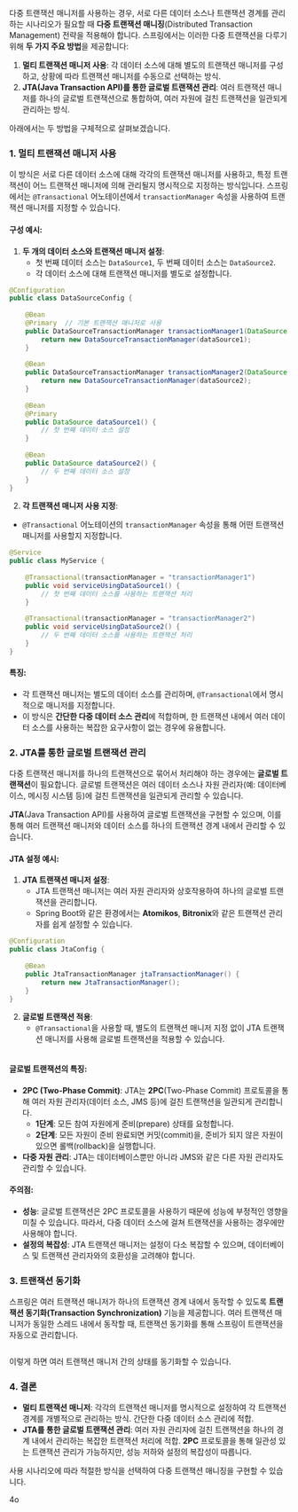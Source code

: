 다중 트랜잭션 매니저를 사용하는 경우, 서로 다른 데이터 소스나 트랜잭션 경계를 관리하는 시나리오가 필요할 때 **다중 트랜잭션 매니징**(Distributed Transaction Management) 전략을 적용해야 합니다. 스프링에서는 이러한 다중 트랜잭션을 다루기 위해 **두 가지 주요 방법**을 제공합니다:

1. **멀티 트랜잭션 매니저 사용**: 각 데이터 소스에 대해 별도의 트랜잭션 매니저를 구성하고, 상황에 따라 트랜잭션 매니저를 수동으로 선택하는 방식.
2. **JTA(Java Transaction API)를 통한 글로벌 트랜잭션 관리**: 여러 트랜잭션 매니저를 하나의 글로벌 트랜잭션으로 통합하여, 여러 자원에 걸친 트랜잭션을 일관되게 관리하는 방식.

아래에서는 두 방법을 구체적으로 살펴보겠습니다.


### 1. **멀티 트랜잭션 매니저 사용**

이 방식은 서로 다른 데이터 소스에 대해 각각의 트랜잭션 매니저를 사용하고, 특정 트랜잭션이 어느 트랜잭션 매니저에 의해 관리될지 명시적으로 지정하는 방식입니다. 스프링에서는 `@Transactional` 어노테이션에서 `transactionManager` 속성을 사용하여 트랜잭션 매니저를 지정할 수 있습니다.

#### **구성 예시**:

1. **두 개의 데이터 소스와 트랜잭션 매니저 설정**:
    - 첫 번째 데이터 소스는 `DataSource1`, 두 번째 데이터 소스는 `DataSource2`.
    - 각 데이터 소스에 대해 트랜잭션 매니저를 별도로 설정합니다.


```java
@Configuration  
public class DataSourceConfig {  
  
    @Bean  
    @Primary  // 기본 트랜잭션 매니저로 사용  
    public DataSourceTransactionManager transactionManager1(DataSource dataSource1) {  
        return new DataSourceTransactionManager(dataSource1);  
    }  
  
    @Bean  
    public DataSourceTransactionManager transactionManager2(DataSource dataSource2) {  
        return new DataSourceTransactionManager(dataSource2);  
    }  
  
    @Bean  
    @Primary  
    public DataSource dataSource1() {  
        // 첫 번째 데이터 소스 설정  
    }  
  
    @Bean  
    public DataSource dataSource2() {  
        // 두 번째 데이터 소스 설정  
    }  
}
```

2. **각 트랜잭션 매니저 사용 지정**:

- `@Transactional` 어노테이션의 `transactionManager` 속성을 통해 어떤 트랜잭션 매니저를 사용할지 지정합니다.

```java
@Service  
public class MyService {  
  
    @Transactional(transactionManager = "transactionManager1")  
    public void serviceUsingDataSource1() {  
        // 첫 번째 데이터 소스를 사용하는 트랜잭션 처리  
    }  
  
    @Transactional(transactionManager = "transactionManager2")  
    public void serviceUsingDataSource2() {  
        // 두 번째 데이터 소스를 사용하는 트랜잭션 처리  
    }  
}
```

#### **특징**:

- 각 트랜잭션 매니저는 별도의 데이터 소스를 관리하며, `@Transactional`에서 명시적으로 매니저를 지정합니다.
- 이 방식은 **간단한 다중 데이터 소스 관리**에 적합하며, 한 트랜잭션 내에서 여러 데이터 소스를 사용하는 복잡한 요구사항이 없는 경우에 유용합니다.


### 2. **JTA를 통한 글로벌 트랜잭션 관리**

다중 트랜잭션 매니저를 하나의 트랜잭션으로 묶어서 처리해야 하는 경우에는 **글로벌 트랜잭션**이 필요합니다. 글로벌 트랜잭션은 여러 데이터 소스나 자원 관리자(예: 데이터베이스, 메시징 시스템 등)에 걸친 트랜잭션을 일관되게 관리할 수 있습니다.

**JTA**(Java Transaction API)를 사용하여 글로벌 트랜잭션을 구현할 수 있으며, 이를 통해 여러 트랜잭션 매니저와 데이터 소스를 하나의 트랜잭션 경계 내에서 관리할 수 있습니다.

#### **JTA 설정 예시**:

1. **JTA 트랜잭션 매니저 설정**:
    - JTA 트랜잭션 매니저는 여러 자원 관리자와 상호작용하여 하나의 글로벌 트랜잭션을 관리합니다.
    - Spring Boot와 같은 환경에서는 **Atomikos**, **Bitronix**와 같은 트랜잭션 관리자를 쉽게 설정할 수 있습니다.

```java
@Configuration  
public class JtaConfig {  
  
    @Bean  
    public JtaTransactionManager jtaTransactionManager() {  
        return new JtaTransactionManager();  
    }  
}
```


2. **글로벌 트랜잭션 적용**:
    - `@Transactional`을 사용할 때, 별도의 트랜잭션 매니저 지정 없이 JTA 트랜잭션 매니저를 사용해 글로벌 트랜잭션을 적용할 수 있습니다.

```java

```

#### **글로벌 트랜잭션의 특징**:

- **2PC (Two-Phase Commit)**: JTA는 **2PC**(Two-Phase Commit) 프로토콜을 통해 여러 자원 관리자(데이터 소스, JMS 등)에 걸친 트랜잭션을 일관되게 관리합니다.
    - **1단계**: 모든 참여 자원에게 준비(prepare) 상태를 요청합니다.
    - **2단계**: 모든 자원이 준비 완료되면 커밋(commit)을, 준비가 되지 않은 자원이 있으면 롤백(rollback)을 실행합니다.
- **다중 자원 관리**: JTA는 데이터베이스뿐만 아니라 JMS와 같은 다른 자원 관리자도 관리할 수 있습니다.

#### **주의점**:

- **성능**: 글로벌 트랜잭션은 2PC 프로토콜을 사용하기 때문에 성능에 부정적인 영향을 미칠 수 있습니다. 따라서, 다중 데이터 소스에 걸쳐 트랜잭션을 사용하는 경우에만 사용해야 합니다.
- **설정의 복잡성**: JTA 트랜잭션 매니저는 설정이 다소 복잡할 수 있으며, 데이터베이스 및 트랜잭션 관리자와의 호환성을 고려해야 합니다.


### 3. **트랜잭션 동기화**

스프링은 여러 트랜잭션 매니저가 하나의 트랜잭션 경계 내에서 동작할 수 있도록 **트랜잭션 동기화(Transaction Synchronization)** 기능을 제공합니다. 여러 트랜잭션 매니저가 동일한 스레드 내에서 동작할 때, 트랜잭션 동기화를 통해 스프링이 트랜잭션을 자동으로 관리합니다.


```java

```

이렇게 하면 여러 트랜잭션 매니저 간의 상태를 동기화할 수 있습니다.

### 4. **결론**

- **멀티 트랜잭션 매니저**: 각각의 트랜잭션 매니저를 명시적으로 설정하여 각 트랜잭션 경계를 개별적으로 관리하는 방식. 간단한 다중 데이터 소스 관리에 적합.
- **JTA를 통한 글로벌 트랜잭션 관리**: 여러 자원 관리자에 걸친 트랜잭션을 하나의 경계 내에서 관리하는 복잡한 트랜잭션 처리에 적합. **2PC** 프로토콜을 통해 일관성 있는 트랜잭션 관리가 가능하지만, 성능 저하와 설정의 복잡성이 따릅니다.

사용 시나리오에 따라 적절한 방식을 선택하여 다중 트랜잭션 매니징을 구현할 수 있습니다.

4o